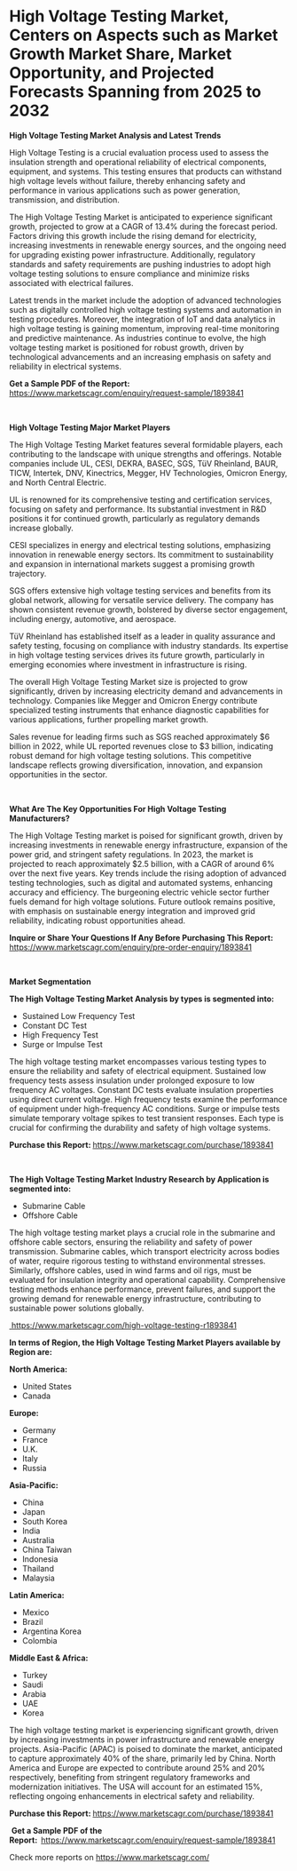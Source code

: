 <p><h1>High Voltage Testing Market, Centers on Aspects such as Market Growth Market Share, Market Opportunity, and Projected Forecasts Spanning from 2025 to 2032</h1></p><p><strong>High Voltage Testing Market Analysis and Latest Trends</strong></p>
<p><p>High Voltage Testing is a crucial evaluation process used to assess the insulation strength and operational reliability of electrical components, equipment, and systems. This testing ensures that products can withstand high voltage levels without failure, thereby enhancing safety and performance in various applications such as power generation, transmission, and distribution. </p><p>The High Voltage Testing Market is anticipated to experience significant growth, projected to grow at a CAGR of 13.4% during the forecast period. Factors driving this growth include the rising demand for electricity, increasing investments in renewable energy sources, and the ongoing need for upgrading existing power infrastructure. Additionally, regulatory standards and safety requirements are pushing industries to adopt high voltage testing solutions to ensure compliance and minimize risks associated with electrical failures.</p><p>Latest trends in the market include the adoption of advanced technologies such as digitally controlled high voltage testing systems and automation in testing procedures. Moreover, the integration of IoT and data analytics in high voltage testing is gaining momentum, improving real-time monitoring and predictive maintenance. As industries continue to evolve, the high voltage testing market is positioned for robust growth, driven by technological advancements and an increasing emphasis on safety and reliability in electrical systems.</p></p>
<p><strong>Get a Sample PDF of the Report:&nbsp;</strong> <a href="https://www.marketscagr.com/enquiry/request-sample/1893841?utm_campaign=1905&utm_medium=2&utm_source=Github&utm_content=ia&utm_term=15022025&utm_id=high-voltage-testing">https://www.marketscagr.com/enquiry/request-sample/1893841</a></p>
<p>&nbsp;</p>
<p><strong>High Voltage Testing Major Market Players</strong></p>
<p><p>The High Voltage Testing Market features several formidable players, each contributing to the landscape with unique strengths and offerings. Notable companies include UL, CESI, DEKRA, BASEC, SGS, TüV Rheinland, BAUR, TICW, Intertek, DNV, Kinectrics, Megger, HV Technologies, Omicron Energy, and North Central Electric. </p><p>UL is renowned for its comprehensive testing and certification services, focusing on safety and performance. Its substantial investment in R&D positions it for continued growth, particularly as regulatory demands increase globally.</p><p>CESI specializes in energy and electrical testing solutions, emphasizing innovation in renewable energy sectors. Its commitment to sustainability and expansion in international markets suggest a promising growth trajectory.</p><p>SGS offers extensive high voltage testing services and benefits from its global network, allowing for versatile service delivery. The company has shown consistent revenue growth, bolstered by diverse sector engagement, including energy, automotive, and aerospace.</p><p>TüV Rheinland has established itself as a leader in quality assurance and safety testing, focusing on compliance with industry standards. Its expertise in high voltage testing services drives its future growth, particularly in emerging economies where investment in infrastructure is rising.</p><p>The overall High Voltage Testing Market size is projected to grow significantly, driven by increasing electricity demand and advancements in technology. Companies like Megger and Omicron Energy contribute specialized testing instruments that enhance diagnostic capabilities for various applications, further propelling market growth.</p><p>Sales revenue for leading firms such as SGS reached approximately $6 billion in 2022, while UL reported revenues close to $3 billion, indicating robust demand for high voltage testing solutions. This competitive landscape reflects growing diversification, innovation, and expansion opportunities in the sector.</p></p>
<p>&nbsp;</p>
<p><strong>What Are The Key Opportunities For High Voltage Testing Manufacturers?</strong></p>
<p><p>The High Voltage Testing market is poised for significant growth, driven by increasing investments in renewable energy infrastructure, expansion of the power grid, and stringent safety regulations. In 2023, the market is projected to reach approximately $2.5 billion, with a CAGR of around 6% over the next five years. Key trends include the rising adoption of advanced testing technologies, such as digital and automated systems, enhancing accuracy and efficiency. The burgeoning electric vehicle sector further fuels demand for high voltage solutions. Future outlook remains positive, with emphasis on sustainable energy integration and improved grid reliability, indicating robust opportunities ahead.</p></p>
<p><strong>Inquire or Share Your Questions If Any Before Purchasing This Report:</strong> <a href="https://www.marketscagr.com/enquiry/pre-order-enquiry/1893841?utm_campaign=1905&utm_medium=2&utm_source=Github&utm_content=ia&utm_term=15022025&utm_id=high-voltage-testing">https://www.marketscagr.com/enquiry/pre-order-enquiry/1893841</a></p>
<p>&nbsp;</p>
<p><strong>Market Segmentation</strong></p>
<p><strong>The High Voltage Testing Market Analysis by types is segmented into:</strong></p>
<p><ul><li>Sustained Low Frequency Test</li><li>Constant DC Test</li><li>High Frequency Test</li><li>Surge or Impulse Test</li></ul></p>
<p><p>The high voltage testing market encompasses various testing types to ensure the reliability and safety of electrical equipment. Sustained low frequency tests assess insulation under prolonged exposure to low frequency AC voltages. Constant DC tests evaluate insulation properties using direct current voltage. High frequency tests examine the performance of equipment under high-frequency AC conditions. Surge or impulse tests simulate temporary voltage spikes to test transient responses. Each type is crucial for confirming the durability and safety of high voltage systems.</p></p>
<p><strong>Purchase this Report:&nbsp;</strong><a href="https://www.marketscagr.com/purchase/1893841?utm_campaign=1905&utm_medium=2&utm_source=Github&utm_content=ia&utm_term=15022025&utm_id=high-voltage-testing">https://www.marketscagr.com/purchase/1893841</a></p>
<p>&nbsp;</p>
<p><strong>The High Voltage Testing Market Industry Research by Application is segmented into:</strong></p>
<p><ul><li>Submarine Cable</li><li>Offshore Cable</li></ul></p>
<p><p>The high voltage testing market plays a crucial role in the submarine and offshore cable sectors, ensuring the reliability and safety of power transmission. Submarine cables, which transport electricity across bodies of water, require rigorous testing to withstand environmental stresses. Similarly, offshore cables, used in wind farms and oil rigs, must be evaluated for insulation integrity and operational capability. Comprehensive testing methods enhance performance, prevent failures, and support the growing demand for renewable energy infrastructure, contributing to sustainable power solutions globally.</p></p>
<p><a href="https://www.marketscagr.com/high-voltage-testing-r1893841?utm_campaign=1905&utm_medium=2&utm_source=Github&utm_content=ia&utm_term=15022025&utm_id=high-voltage-testing">&nbsp;https://www.marketscagr.com/high-voltage-testing-r1893841</a></p>
<p><strong>In terms of Region, the High Voltage Testing Market Players available by Region are:</strong></p>
<p>
    <p> <strong> North America: </strong>
        <ul>
            <li>United States</li>
            <li>Canada</li>
        </ul>
        </p> 
    <p> <strong> Europe: </strong>
        <ul>
            <li>Germany</li>
            <li>France</li>
            <li>U.K.</li>
            <li>Italy</li>
            <li>Russia</li>
        </ul>
        </p> 
    <p> <strong> Asia-Pacific: </strong>
        <ul>
            <li>China</li>
            <li>Japan</li>
            <li>South Korea</li>
            <li>India</li>
            <li>Australia</li>
            <li>China Taiwan</li>
            <li>Indonesia</li>
            <li>Thailand</li>
            <li>Malaysia</li>
        </ul>
        </p> 
    <p> <strong> Latin America: </strong>
        <ul>
            <li>Mexico</li>
            <li>Brazil</li>
            <li>Argentina Korea</li>
            <li>Colombia</li>
        </ul>
        </p> 
    <p> <strong> Middle East & Africa: </strong>
        <ul>
            <li>Turkey</li>
            <li>Saudi</li>
            <li>Arabia</li>
            <li>UAE</li>
            <li>Korea</li>
        </ul>
    </p>
    </p>
<p><p>The high voltage testing market is experiencing significant growth, driven by increasing investments in power infrastructure and renewable energy projects. Asia-Pacific (APAC) is poised to dominate the market, anticipated to capture approximately 40% of the share, primarily led by China. North America and Europe are expected to contribute around 25% and 20% respectively, benefiting from stringent regulatory frameworks and modernization initiatives. The USA will account for an estimated 15%, reflecting ongoing enhancements in electrical safety and reliability.</p></p>
<p><strong>Purchase this Report: </strong><a href="https://www.marketscagr.com/purchase/1893841?utm_campaign=1905&utm_medium=2&utm_source=Github&utm_content=ia&utm_term=15022025&utm_id=high-voltage-testing">https://www.marketscagr.com/purchase/1893841</a></p>
<p>&nbsp;<strong>Get a Sample PDF of the Report:&nbsp;&nbsp;</strong><a href="https://www.marketscagr.com/enquiry/request-sample/1893841?utm_campaign=1905&utm_medium=2&utm_source=Github&utm_content=ia&utm_term=15022025&utm_id=high-voltage-testing">https://www.marketscagr.com/enquiry/request-sample/1893841</a></p>
<p><strong></strong></p>
<p>Check more reports on <a href="https://www.marketscagr.com/?utm_campaign=1905&utm_medium=2&utm_source=Github&utm_content=ia&utm_term=15022025&utm_id=high-voltage-testing">https://www.marketscagr.com/</a></p>